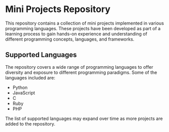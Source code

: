 # Mini Projects Repository

This repository contains a collection of mini projects implemented in various programming languages. These projects have been developed as part of a learning process to gain hands-on experience and understanding of different programming concepts, languages, and frameworks.

## Supported Languages

The repository covers a wide range of programming languages to offer diversity and exposure to different programming paradigms. Some of the languages included are:

* Python
* JavaScript
* C
* Ruby
* PHP

The list of supported languages may expand over time as more projects are added to the repository.
